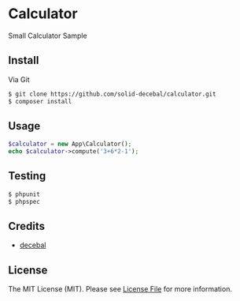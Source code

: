# Calculator
Small Calculator Sample

## Install

Via Git

``` bash
$ git clone https://github.com/solid-decebal/calculator.git
$ composer install
```

## Usage

``` php
$calculator = new App\Calculator();
echo $calculator->compute('3+6*2-1');
```

## Testing

``` bash
$ phpunit
$ phpspec
```

## Credits

- [decebal](https://github.com/decebal)

## License

The MIT License (MIT). Please see [License File](LICENSE.md) for more
information.
